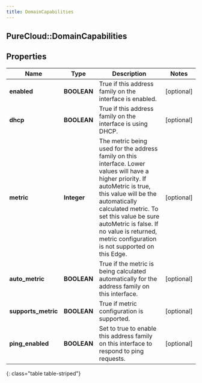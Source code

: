 ```yaml
---
title: DomainCapabilities
---
```

## PureCloud::DomainCapabilities

## Properties

|Name | Type | Description | Notes|
|------------ | ------------- | ------------- | -------------|
| **enabled** | **BOOLEAN** | True if this address family on the interface is enabled. | [optional] |
| **dhcp** | **BOOLEAN** | True if this address family on the interface is using DHCP. | [optional] |
| **metric** | **Integer** | The metric being used for the address family on this interface. Lower values will have a higher priority. If autoMetric is true, this value will be the automatically calculated metric. To set this value be sure autoMetric is false. If no value is returned, metric configuration is not supported on this Edge. | [optional] |
| **auto_metric** | **BOOLEAN** | True if the metric is being calculated automatically for the address family on this interface. | [optional] |
| **supports_metric** | **BOOLEAN** | True if metric configuration is supported. | [optional] |
| **ping_enabled** | **BOOLEAN** | Set to true to enable this address family on this interface to respond to ping requests. | [optional] |
{: class="table table-striped"}



